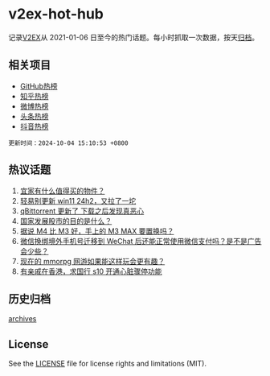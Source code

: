# v2ex-hot-hub

 记录[V2EX](https://www.v2ex.com/)从 2021-01-06 日至今的热门话题。每小时抓取一次数据，按天[归档](archives)。
 
 ## 相关项目

- [GitHub热榜](https://github.com/lonnyzhang423/github-hot-hub)
- [知乎热榜](https://github.com/lonnyzhang423/zhihu-hot-hub)
- [微博热榜](https://github.com/lonnyzhang423/weibo-hot-hub)
- [头条热榜](https://github.com/lonnyzhang423/toutiao-hot-hub)
- [抖音热榜](https://github.com/lonnyzhang423/douyin-hot-hub)


 `更新时间：2024-10-04 15:10:53 +0800`

## 热议话题

1. [宜家有什么值得买的物件？](https://www.v2ex.com/t/1077521)
1. [轻易别更新 win11 24h2，又拉了一坨](https://www.v2ex.com/t/1077530)
1. [qBittorrent 更新了 下载之后发现真恶心](https://www.v2ex.com/t/1077632)
1. [国家发展股市的目的是什么？](https://www.v2ex.com/t/1077635)
1. [据说 M4 比 M3 好，手上的 M3 MAX 要置换吗？](https://www.v2ex.com/t/1077557)
1. [微信换绑境外手机号迁移到 WeChat 后还能正常使用微信支付吗？是不是广告会少些？](https://www.v2ex.com/t/1077517)
1. [现在的 mmorpg 网游如果能这样玩会更有趣？](https://www.v2ex.com/t/1077518)
1. [有亲戚在香港，求国行 s10 开通心脏骤停功能](https://www.v2ex.com/t/1077519)

## 历史归档

[archives](archives)

## License

See the [LICENSE](LICENSE) file for license rights and limitations (MIT).
